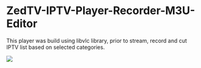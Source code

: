 # ZedTV-IPTV-Player-Recorder-M3U-Editor

This player was build using libvlc library, prior to stream, record and cut IPTV list based on selected categories.

<img src="https://i.gyazo.com/ba8639e4d40cf9f930487c9f1cf69c90.png">
